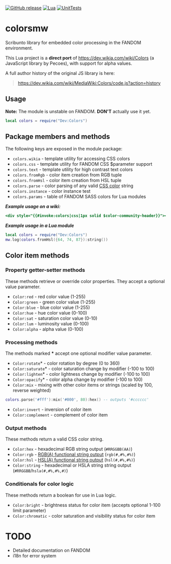 [![GitHub release](https://img.shields.io/github/release/speeditor/colorsmw/all.svg?style=flat-square&longCache=true)](https://github.com/speeditor/colorsmw/releases) [![Lua](https://img.shields.io/badge/lua%20-5.1.5-blue.svg?style=flat-square&longCache=true)](https://dev.wikia.com/wiki/Lua_reference_manual) [![UnitTests](https://img.shields.io/badge/unit%20tests-passing-green.svg?style=flat-square&longCache=true)](https://dev.wikia.com/wiki/Module_talk:Colors/testcases)

# colorsmw
Scribunto library for embedded color processing in the FANDOM environment.

This Lua project is a **direct port** of https://dev.wikia.com/wiki/Colors (a JavaScript library by Pecoes), with support for alpha values.

A full author history of the original JS library is here:
>https://dev.wikia.com/wiki/MediaWiki:Colors/code.js?action=history

## Usage
**Note:** The module is unstable on FANDOM. **DON'T** actually use it yet.
```lua
local colors = require("Dev:Colors")
```

## Package members and methods
The following keys are exposed in the module package:
* `colors.wikia` - template utility for accessing CSS colors
* `colors.css` - template utility for FANDOM CSS $parameter support
* `colors.text` - template utility for high contrast text colors
* `colors.fromRgb` - color item creation from RGB tuple
* `colors.fromHsl` - color item creation from HSL tuple
* `colors.parse` - color parsing of any valid [CSS color](https://developer.mozilla.org/en-US/docs/Web/CSS/color_value) string
* `colors.instance` - color instance test
* `colors.params` - table of FANDOM SASS colors for Lua modules

***Example usage on a wiki:***
```mediawiki
<div style="{{#invoke:colors|css|1px solid $color-community-header}}"></div>
```
***Example usage in a Lua module***
```lua
local colors = require("Dev:Colors")
mw.log(colors.fromHsl({64, 74, 87}):string())
```

## Color item methods
### Property getter-setter methods
These methods retrieve or override color properties. They accept a optional value parameter.
* `Color:red` - red color value (1-255)
* `Color:green` - green color value (1-255)
* `Color:blue` - blue color value (1-255)
* `Color:hue` - hue color value (0-100)
* `Color:sat` - saturation color value (0-10)
* `Color:lum` - luminosity value (0-100)
* `Color:alpha` - alpha value (0-100)
### Processing methods
The methods marked **\*** accept one optional modifier value parameter.
* `Color:rotate`* - color rotation by degree (0 to 360)
* `Color:saturate`* - color saturation change by modifier (-100 to 100)
* `Color:lighten`* - color lightness change by modifier (-100 to 100)
* `Color:opacify`* - color alpha change by modifier (-100 to 100)
* `Color:mix` - mixing with other color items or strings (scaled by 100, reverse weighted)
```lua
colors.parse('#fff'):mix('#000', 80):hex() -- outputs '#cccccc'
```
* `Color:invert` - inversion of color item
* `Color:complement` - complement of color item
### Output methods
These methods return a valid CSS color string.
* `Color:hex` - hexadecimal RGB string output (`#RRGGBB(AA)`)
* `Color:rgb` - [RGB(A) functional string output](https://developer.mozilla.org/en-US/docs/Web/CSS/color_value#rgb()_and_rgba()) (`rgb(#,#%,#%)`)
* `Color:hsl` - [HSL(A) functional string output](https://developer.mozilla.org/en-US/docs/Web/CSS/color_value#hsl()_and_hsla()) (`hsl(#,#%,#%)`)
* `Color:string` - hexadecimal or HSLA string string output (`#RRGGBB`/`hsla(#,#%,#%,#)`)
### Conditionals for color logic
These methods return a boolean for use in Lua logic.
* `Color:bright` - brightness status for color item (accepts optional 1-100 limit parameter)
* `Color:chromatic` - color saturation and visibility status for color item

# TODO
* Detailed documentation on FANDOM
* i18n for error system